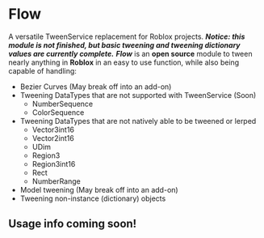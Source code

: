 # Flow
A versatile TweenService replacement for Roblox projects.
**_Notice: this module is not finished, but basic tweening and tweening dictionary values are currently complete._**
**_Flow_** is an **open source** module to tween nearly anything in **Roblox** in an easy to use function, while also being capable of handling:
- Bezier Curves (May break off into an add-on)
- Tweening DataTypes that are not supported with TweenService (Soon)
  - NumberSequence
  - ColorSequence
- Tweening DataTypes that are not natively able to be tweened or lerped
  - Vector3int16
  - Vector2int16
  - UDim
  - Region3
  - Region3int16
  - Rect
  - NumberRange
- Model tweening (May break off into an add-on)
- Tweening non-instance (dictionary) objects

## Usage info coming soon!
